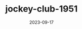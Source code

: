 ---
layout: note-image
parent: ..
title: jockey-club-1951
date: 2023-09-17
metatitle: Imagem Jockey Club
categories: imagem, jockey club
description: Possível área do Jockey Club em mapa holandês de 1948.
year: 1648
cover-image: https://www.historiadorecife.com/images/cover.jpg
---